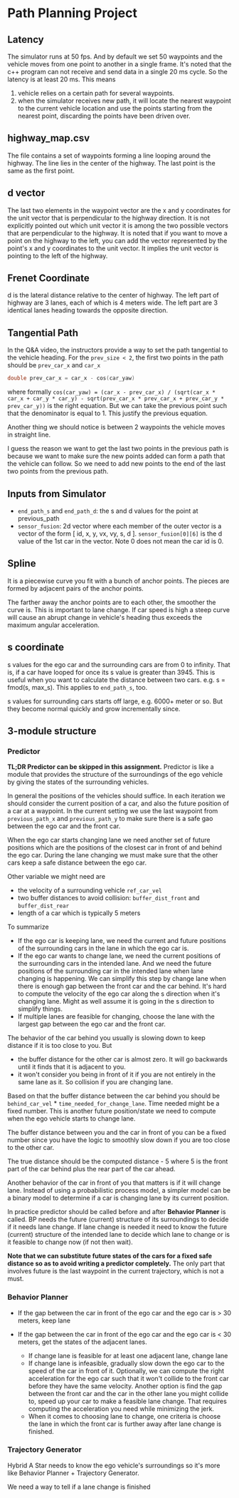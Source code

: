 # Path Planning Project

## Latency
The simulator runs at 50 fps. And by default we set 50 waypoints and the vehicle moves from one point to another in a single frame. It's noted that the c++ program can not receive and send data in a single 20 ms cycle. So the latency is at least 20 ms. This means
1. vehicle relies on a certain path for several waypoints.
2. when the simulator receives new path, it will locate the nearest waypoint to the current vehicle location and use the points starting from the nearest point, discarding the points have been driven over.

## highway_map.csv
The file contains a set of waypoints forming a line looping around the highway. The line lies in the center of the highway. The last point is the same as the first point.

## d vector
The last two elements in the waypoint vector are the x and y coordinates for the unit vector that is perpendicular to the highway direction. It is not explicitly pointed out which unit vector it is among the two possible vectors that are perpendicular to the highway. It is noted that if you want to move a point on the highway to the left, you can add the vector represented by the point's x and y coordinates to the unit vector. It implies the unit vector is pointing to the left of the highway.

## Frenet Coordinate
d is the lateral distance relative to the center of highway. The left part of highway are 3 lanes, each of which is 4 meters wide. The left part are 3 identical lanes heading towards the opposite direction.

## Tangential Path
In the Q&A video, the instructors provide a way to set the path tangential to the vehicle heading. For the `prev_size < 2`, the first two points in the path should be `prev_car_x` and `car_x`
```cpp
double prev_car_x = car_x - cos(car_yaw)
```
where formally `cos(car_yaw) = (car_x - prev_car_x) / (sqrt(car_x * car_x + car_y * car_y) - sqrt(prev_car_x * prev_car_x + prev_car_y * prev_car_y))` is the right equation. But we can take the previous point such that the denominator is equal to 1. This justify the previous equation.

Another thing we should notice is between 2 waypoints the vehicle moves in straight line.

I guess the reason we want to get the last two points in the previous path is because we want to make sure the new points added can form a path that the vehicle can follow. So we need to add new points to the end of the last two points from the previous path.

## Inputs from Simulator

- `end_path_s` and `end_path_d`: the s and d values for the point at previous_path
- `sensor_fusion`: 2d vector where each member of the outer vector is a vector of the form [ id, x, y, vx, vy, s, d ]. `sensor_fusion[0][6]` is the d value of the 1st car in the vector. Note 0 does not mean the car id is 0.

## Spline
It is a piecewise curve you fit with a bunch of anchor points. The pieces are formed by adjacent pairs of the anchor points.

The farther away the anchor points are to each other, the smoother the curve is. This is important to lane change. If car speed is high a steep curve will cause an abrupt change in vehicle's heading thus exceeds the maximum angular acceleration.

## s coordinate
s values for the ego car and the surrounding cars are from 0 to infinity. That is, if a car have looped for once its s value is greater than 3945. This is useful when you want to calculate the distance between two cars. e.g. s = fmod(s, max_s). This applies to `end_path_s`, too.

s values for surrounding cars starts off large, e.g. 6000+ meter or so. But they become normal quickly and grow incrementally since.

## 3-module structure
### Predictor
**TL;DR Predictor can be skipped in this assignment.**
Predictor is like a module that provides the structure of the surroundings of the ego vehicle by giving the states of the surrounding vehicles.

In general the positions of the vehicles should suffice. In each iteration we should consider the current position of a car, and also the future position of a car at a waypoint. In the current setting we use the last waypoint from `previous_path_x` and `previous_path_y` to make sure there is a safe gao between the ego car and the front car.

When the ego car starts changing lane we need another set of future positions which are the positions of the closest car in front of and behind the ego car. During the lane changing we must make sure that the other cars keep a safe distance between the ego car.

Other variable we might need are
- the velocity of a surrounding vehicle `ref_car_vel`
- two buffer distances to avoid collision: `buffer_dist_front` and `buffer_dist_rear`
- length of a car which is typically 5 meters

To summarize
- If the ego car is keeping lane, we need the current and future positions of the surrounding cars in the lane in which the ego car is.
- If the ego car wants to change lane, we need the current positions of the surrounding cars in the intended lane. And we need the future positions of the surrounding car in the intended lane when lane changing is happening. We can simplify this step by change lane when there is enough gap between the front car and the car behind. It's hard to compute the velocity of the ego car along the s direction when it's changing lane. Might as well assume it is going in the s direction to simplify things.
- If multiple lanes are feasible for changing, choose the lane with the largest gap between the ego car and the front car.

The behavior of the car behind you usually is slowing down to keep distance if it is too close to you. But
- the buffer distance for the other car is almost zero. It will go backwards until it finds that it is adjacent to you.
- it won't consider you being in front of it if you are not entirely in the same lane as it. So collision if you are changing lane.

Based on that the buffer distance between the car behind you should be `behind_car_vel` * `time_needed_for_change_lane`. Time needed might be a fixed number. This is another future position/state we need to compute when the ego vehicle starts to change lane.

The buffer distance between you and the car in front of you can be a fixed number since you have the logic to smoothly slow down if you are too close to the other car.

The true distance should be the computed distance - 5 where 5 is the front part of the car behind plus the rear part of the car ahead.

Another behavior of the car in front of you that matters is if it will change lane. Instead of using a probabilistic process model, a simpler model can be a binary model to determine if a car is changing lane by its current position.

In practice predictor should be called before and after **Behavior Planner** is called. BP needs the future (current) structure of its surroundings to decide if it needs lane change. If lane change is needed it need to know the future (current) structure of the intended lane to decide which lane to change or is it feasible to change now (if not then wait).

**Note that we can substitute future states of the cars for a fixed safe distance so as to avoid writing a predictor completely.** The only part that involves future is the last waypoint in the current trajectory, which is not a must.
### Behavior Planner
- If the gap between the car in front of the ego car and the ego car is > 30 meters, keep lane
- If the gap between the car in front of the ego car and the ego car is < 30 meters, get the states of the adjacent lanes.
  
  - If change lane is feasible for at least one adjacent lane, change lane
  - If change lane is infeasible, gradually slow down the ego car to the speed of the car in front of it. Optionally, we can compute the right acceleration for the ego car such that it won't collide to the front car before they have the same velocity. Another option is find the gap between the front car and the car in the other lane you might collide to, speed up your car to make a feasible lane change. That requires computing the acceleration you need while minimizing the jerk.
  - When it comes to choosing lane to change, one criteria is choose the lane in which the front car is further away after lane change is finished.
  
### Trajectory Generator
Hybrid A Star needs to know the ego vehicle's surroundings so it's more like Behavior Planner + Trajectory Generator. 

We need a way to tell if a lane change is finished
